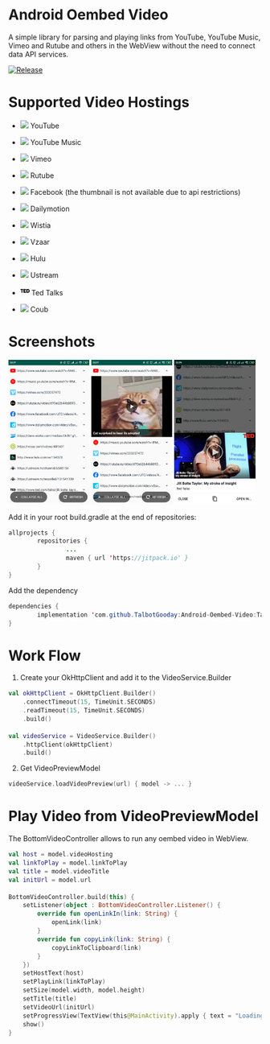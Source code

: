 
# Android Oembed Video
A simple library for parsing and playing links from YouTube, YouTube Music, Vimeo and Rutube and others in the WebView without the need to connect data API services.

[![Release](https://jitpack.io/v/TalbotGooday/Android-Oembed-Video.svg)](https://jitpack.io/#TalbotGooday/Android-Oembed-Video)

# Supported Video Hostings

* <img src="https://upload.wikimedia.org/wikipedia/commons/thumb/0/09/YouTube_full-color_icon_%282017%29.svg/1200px-YouTube_full-color_icon_%282017%29.svg.png" width=18px/>    YouTube

* <img src="https://icon-library.net/images/youtube-music-icon/youtube-music-icon-17.jpg" width=18px/> YouTube Music

* <img src="https://icon-library.net/images/vimeo-icon-vector/vimeo-icon-vector-4.jpg" width=18px/> Vimeo

* <img src="https://www.softrew.ru/uploads/posts/2016-12/1482058583_kak-skachat-video-s-rutuba.jpg" width=18px/> Rutube

* <img src="https://upload.wikimedia.org/wikipedia/commons/thumb/f/fb/Facebook_icon_2013.svg/1024px-Facebook_icon_2013.svg.png" width=18px/> Facebook (the thumbnail is not available due to api restrictions)
* <img src="https://upload.wikimedia.org/wikipedia/commons/2/27/Logo_dailymotion.png" width=18px/> Dailymotion
* <img src="https://www.saashub.com/images/app/service_logos/25/1a1b2c9e8acc/large.png?1547934029" width=18px/> Wistia
* <img src="https://static.crozdesk.com/web_app_library/providers/logos/000/003/720/original/vzaar-1559230945-logo.png?1559230945" width=18px/> Vzaar
* <img src="https://www.hulu.com/static/favicon.ico.png" width=18px/> Hulu
* <img src="https://blog.video.ibm.com/wp-content/uploads/2014/10/U_logo_blue-2.png" width=18px/> Ustream
* <img src="https://github.com/TalbotGooday/Android-Oembed-Video/blob/master/app/src/main/res/drawable-xxhdpi/ted_talks.png" width=18px/> Ted Talks
* <img src="https://cdn.iconscout.com/icon/free/png-512/coub-1693601-1442642.png" width=18px/> Coub
# Screenshots

<img src="/screenshots/device-2020-02-06-232720.png" width=32%/> <img src="/screenshots/device-2020-02-06-232746.png" width=32%/> <img src="/screenshots/device-2020-02-06-232924.png" width=32%/>

Add it in your root build.gradle at the end of repositories:
```java
allprojects {
        repositories {
                ...
                maven { url 'https://jitpack.io' }
        }
}
```
Add the dependency

```java
dependencies {
        implementation 'com.github.TalbotGooday:Android-Oembed-Video:Tag'
}

```

# Work Flow
1. Create your OkHttpClient and add it to the VideoService.Builder
```kotlin
val okHttpClient = OkHttpClient.Builder()
	.connectTimeout(15, TimeUnit.SECONDS)
	.readTimeout(15, TimeUnit.SECONDS)
	.build()

val videoService = VideoService.Builder()
	.httpClient(okHttpClient)
	.build()
```
2. Get VideoPreviewModel
```kotlin
videoService.loadVideoPreview(url) { model -> ... }
```
# Play Video from VideoPreviewModel
The BottomVideoController allows to run any oembed video in WebView.
```kotlin
val host = model.videoHosting
val linkToPlay = model.linkToPlay
val title = model.videoTitle
val initUrl = model.url

BottomVideoController.build(this) {
	setListener(object : BottomVideoController.Listener() {
		override fun openLinkIn(link: String) {
			openLink(link)
		}
		override fun copyLink(link: String) {
			copyLinkToClipboard(link)
		}
	})
	setHostText(host)
	setPlayLink(linkToPlay)
	setSize(model.width, model.height)
	setTitle(title)
	setVideoUrl(initUrl)
	setProgressView(TextView(this@MainActivity).apply { text = "Loading" })
	show()
}
```
